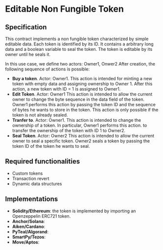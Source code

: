 # Editable Non Fungible Token

## Specification
This contract implements a non fungible token characterized by simple editable data.
Each token is identified by its ID. It contains a arbitrary long data and a boolean variable to seal the token.
The token is editable by its owner until he seals it.

In this use case, we define two actors: Owner1, Onwer2
After creation, the following sequence of actions is possible:
- **Buy a token**. Actor: Owner1.
This action is intended for minting a new token with empty data and assigning ownership to Owner 1.
After this action, a new token with ID = 1 is assigned to Owner1.
- **Edit Token**. Actor: Owner1
This action is intended to allow the current owner to change the byte sequence in the data field of the token.
Owner1 performs this action by passing the token ID and the sequence of bytes he wants to store in the token.
This action is only possible if the token is not already sealed.
- **Tranfer to**. Actor: Owner1.
This action is intended to change the ownership of a token. In particular, Owner1 performs this action.
to transfer the ownership of the token with ID 1 to Owner2.
- **Seal Token**. Actor: Owner2
This action is intended to allow the current owner to seal a specific token.
Owner2 seals a token by passing the token ID of the token he wants to seal.


## Required functionalities
- Custom tokens
- Transaction revert
- Dynamic data structures

## Implementations

- **Solidity/Ethereum**: the token is implemented by importing an Openzeppelin ERC721 token.
- **Anchor/Solana**: 
- **Aiken/Cardano**:
- **PyTeal/Algorand**:
- **SmartPy/Tezos**:
- **Move/Aptos**:
